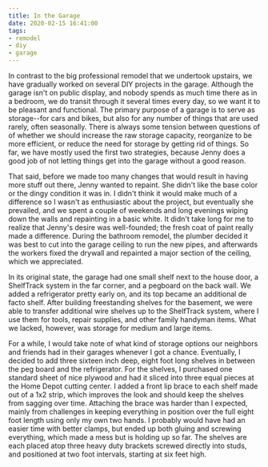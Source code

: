 ```yaml
---
title: In the Garage
date: 2020-02-15 16:41:00
tags:
- remodel
- diy
- garage
---
```

In contrast to the big professional remodel that we undertook upstairs, we have gradually worked on several DIY projects in the garage.  Although the garage isn't on public display, and nobody spends as much time there as in a bedroom, we do transit through it several times every day, so we want it to be pleasant and functional.  The primary purpose of a garage is to serve as storage--for cars and bikes, but also for any number of things that are used rarely, often seasonally.  There is always some tension between questions of of whether we should increase the raw storage capacity, reorganize to be more efficient, or reduce the need for storage by getting rid of things.  So far, we have mostly used the first two strategies, because Jenny does a good job of not letting things get into the garage without a good reason.

That said, before we made too many changes that would result in having more stuff out there, Jenny wanted to repaint. She didn't like the base color or the dingy condition it was in.  I didn't think it would make much of a difference so I wasn't as enthusiastic about the project, but eventually she prevailed, and we spent a couple of weekends and long evenings wiping down the walls and repainting in a basic white.  It didn't take long for me to realize that Jenny's desire was well-founded; the fresh coat of paint really made a difference.  During the bathroom remodel, the plumber decided it was best to cut into the garage ceiling to run the new pipes, and afterwards the workers fixed the drywall and repainted a major section of the ceiling, which we appreciated.

In its original state, the garage had one small shelf next to the house door, a ShelfTrack system in the far corner, and a pegboard on the back wall.  We added a refrigerator pretty early on, and its top became an additional de facto shelf.  After building freestanding shelves for the basement, we were able to transfer additional wire shelves up to the ShelfTrack system, where I use them for tools, repair supplies, and other family handyman items.  What we lacked, however, was storage for medium and large items.

For a while, I would take note of what kind of storage options our neighbors and friends had in their garages whenever I got a chance.  Eventually, I decided to add three sixteen inch deep, eight foot long shelves in between the peg board and the refrigerator.  For the shelves, I purchased one standard sheet of nice plywood and had it sliced into three equal pieces at the Home Depot cutting center.  I added a front lip brace to each shelf made out of a 1x2 strip, which improves the look and should keep the shelves from sagging over time.  Attaching the brace was harder than I expected, mainly from challenges in keeping everything in position over the full eight foot length using only my own two hands. I probably would have had an easier time with better clamps, but ended up both gluing and screwing everything, which made a mess but is holding up so far.  The shelves are each placed atop three heavy duty brackets screwed directly into studs, and positioned at two foot intervals, starting at six feet high.
